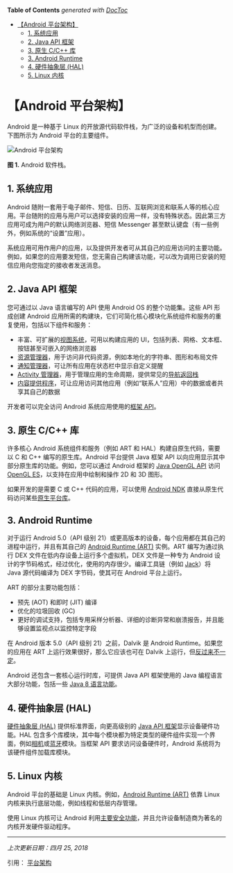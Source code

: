 <!-- START doctoc generated TOC please keep comment here to allow auto update -->
<!-- DON'T EDIT THIS SECTION, INSTEAD RE-RUN doctoc TO UPDATE -->
**Table of Contents**  *generated with [DocToc](https://github.com/thlorenz/doctoc)*

- [【Android 平台架构】](#android-%E5%B9%B3%E5%8F%B0%E6%9E%B6%E6%9E%84)
  - [1. 系统应用](#1-%E7%B3%BB%E7%BB%9F%E5%BA%94%E7%94%A8)
  - [2. Java API 框架](#2-java-api-%E6%A1%86%E6%9E%B6)
  - [3. 原生 C/C++ 库](#3-%E5%8E%9F%E7%94%9F-cc-%E5%BA%93)
  - [3. Android Runtime](#3-android-runtime)
  - [4. 硬件抽象层 (HAL)](#4-%E7%A1%AC%E4%BB%B6%E6%8A%BD%E8%B1%A1%E5%B1%82-hal)
  - [5. Linux 内核](#5-linux-%E5%86%85%E6%A0%B8)

<!-- END doctoc generated TOC please keep comment here to allow auto update -->



# 【Android 平台架构】

Android 是一种基于 Linux 的开放源代码软件栈，为广泛的设备和机型而创建。下图所示为 Android 平台的主要组件。

![Android 平台架构](https://upload-images.jianshu.io/upload_images/9028834-84ee525452447d8c.png?imageMogr2/auto-orient/strip%7CimageView2/2/w/1240)

**图 1.** Android 软件栈。

## 1. 系统应用

Android 随附一套用于电子邮件、短信、日历、互联网浏览和联系人等的核心应用。平台随附的应用与用户可以选择安装的应用一样，没有特殊状态。因此第三方应用可成为用户的默认网络浏览器、短信 Messenger 甚至默认键盘（有一些例外，例如系统的“设置”应用）。

系统应用可用作用户的应用，以及提供开发者可从其自己的应用访问的主要功能。例如，如果您的应用要发短信，您无需自己构建该功能，可以改为调用已安装的短信应用向您指定的接收者发送消息。


## 2. Java API 框架

您可通过以 Java 语言编写的 API 使用 Android OS 的整个功能集。这些 API 形成创建 Android 应用所需的构建块，它们可简化核心模块化系统组件和服务的重复使用，包括以下组件和服务：

- 丰富、可扩展的[视图系统](https://developer.android.com/guide/topics/ui/overview.html?hl=zh-cn)，可用以构建应用的 UI，包括列表、网格、文本框、按钮甚至可嵌入的网络浏览器
- [资源管理器](https://developer.android.com/guide/topics/resources/overview.html?hl=zh-cn)，用于访问非代码资源，例如本地化的字符串、图形和布局文件
- [通知管理器](https://developer.android.com/guide/topics/ui/notifiers/notifications.html?hl=zh-cn)，可让所有应用在状态栏中显示自定义提醒
- [Activity 管理器](https://developer.android.com/guide/components/activities.html?hl=zh-cn)，用于管理应用的生命周期，提供常见的[导航返回栈](https://developer.android.com/guide/components/tasks-and-back-stack.html?hl=zh-cn)
- [内容提供程序](https://developer.android.com/guide/topics/providers/content-providers.html?hl=zh-cn)，可让应用访问其他应用（例如“联系人”应用）中的数据或者共享其自己的数据

开发者可以完全访问 Android 系统应用使用的[框架 API](https://developer.android.com/reference/packages.html?hl=zh-cn)。



## 3. 原生 C/C++ 库

许多核心 Android 系统组件和服务（例如 ART 和 HAL）构建自原生代码，需要以 C 和 C++ 编写的原生库。Android 平台提供 Java 框架 API 以向应用显示其中部分原生库的功能。例如，您可以通过 Android 框架的 [Java OpenGL API](https://developer.android.com/reference/android/opengl/package-summary.html?hl=zh-cn) 访问 [OpenGL ES](https://developer.android.com/guide/topics/graphics/opengl.html?hl=zh-cn)，以支持在应用中绘制和操作 2D 和 3D 图形。

如果开发的是需要 C 或 C++ 代码的应用，可以使用 [Android NDK](https://developer.android.com/ndk/index.html?hl=zh-cn) 直接从原生代码访问某些[原生平台库](https://developer.android.com/ndk/guides/stable_apis.html?hl=zh-cn)。

## 3. Android Runtime

对于运行 Android 5.0（API 级别 21）或更高版本的设备，每个应用都在其自己的进程中运行，并且有其自己的 [Android Runtime (ART)](http://source.android.com/devices/tech/dalvik/index.html?hl=zh-cn) 实例。ART 编写为通过执行 DEX 文件在低内存设备上运行多个虚拟机，DEX 文件是一种专为 Android 设计的字节码格式，经过优化，使用的内存很少。编译工具链（例如 [Jack](https://source.android.com/source/jack.html?hl=zh-cn)）将 Java 源代码编译为 DEX 字节码，使其可在 Android 平台上运行。

ART 的部分主要功能包括：

- 预先 (AOT) 和即时 (JIT) 编译
- 优化的垃圾回收 (GC)
- 更好的调试支持，包括专用采样分析器、详细的诊断异常和崩溃报告，并且能够设置监视点以监控特定字段

在 Android 版本 5.0（API 级别 21）之前，Dalvik 是 Android Runtime。如果您的应用在 ART 上运行效果很好，那么它应该也可在 Dalvik 上运行，但[反过来不一定](https://developer.android.com/guide/platform/verifying-apps-art.html?hl=zh-cn)。

Android 还包含一套核心运行时库，可提供 Java API 框架使用的 Java 编程语言大部分功能，包括一些 [Java 8 语言功能](https://developer.android.com/guide/platform/j8-jack.html?hl=zh-cn)。


## 4. 硬件抽象层 (HAL)

[硬件抽象层 (HAL)](https://source.android.com/devices/index.html?hl=zh-cn#Hardware%20Abstraction%20Layer) 提供标准界面，向更高级别的 [Java API 框架](https://developer.android.com/guide/platform/?hl=zh-cn#api-framework)显示设备硬件功能。HAL 包含多个库模块，其中每个模块都为特定类型的硬件组件实现一个界面，例如[相机](https://source.android.com/devices/camera/index.html?hl=zh-cn)或[蓝牙](https://source.android.com/devices/bluetooth.html?hl=zh-cn)模块。当框架 API 要求访问设备硬件时，Android 系统将为该硬件组件加载库模块。

## 5. Linux 内核

Android 平台的基础是 Linux 内核。例如，[Android Runtime (ART)](https://developer.android.com/guide/platform/?hl=zh-cn#art) 依靠 Linux 内核来执行底层功能，例如线程和低层内存管理。

使用 Linux 内核可让 Android 利用[主要安全功能](https://source.android.com/security/overview/kernel-security.html?hl=zh-cn)，并且允许设备制造商为著名的内核开发硬件驱动程序。

---
*上次更新日期：四月 25, 2018*

引用：
[平台架构](https://developer.android.com/guide/platform/?hl=zh-cn)

